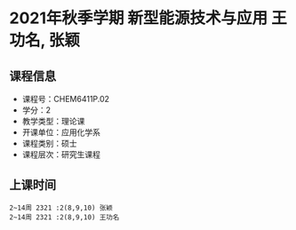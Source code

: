 # 2021年秋季学期 新型能源技术与应用 王功名, 张颖






## 课程信息

- 课程号：CHEM6411P.02
- 学分：2
- 教学类型：理论课
- 开课单位：应用化学系
- 课程类别：硕士
- 课程层次：研究生课程

## 上课时间

```
2~14周 2321 :2(8,9,10) 张颖
2~14周 2321 :2(8,9,10) 王功名
```

